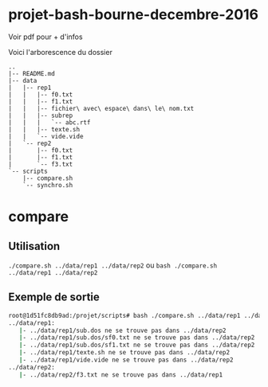 # projet-bash-bourne-decembre-2016
Voir pdf pour + d'infos

Voici l'arborescence du dossier
```
..
|-- README.md
|-- data
|   |-- rep1
|   |   |-- f0.txt
|   |   |-- f1.txt
|   |   |-- fichier\ avec\ espace\ dans\ le\ nom.txt
|   |   |-- subrep
|   |   |   `-- abc.rtf
|   |   |-- texte.sh
|   |   `-- vide.vide
|   `-- rep2
|       |-- f0.txt
|       |-- f1.txt
|       `-- f3.txt
`-- scripts
    |-- compare.sh
    `-- synchro.sh
```

# compare
## Utilisation
`./compare.sh ../data/rep1 ../data/rep2`
ou
`bash ./compare.sh ../data/rep1 ../data/rep2`

## Exemple de sortie 
``` bash
root@1d51fc8db9ad:/projet/scripts# bash ./compare.sh ../data/rep1 ../data/rep2
../data/rep1:
   |- ../data/rep1/sub.dos ne se trouve pas dans ../data/rep2
   |- ../data/rep1/sub.dos/sf0.txt ne se trouve pas dans ../data/rep2
   |- ../data/rep1/sub.dos/sf1.txt ne se trouve pas dans ../data/rep2
   |- ../data/rep1/texte.sh ne se trouve pas dans ../data/rep2
   |- ../data/rep1/vide.vide ne se trouve pas dans ../data/rep2
../data/rep2:
   |- ../data/rep2/f3.txt ne se trouve pas dans ../data/rep1
```